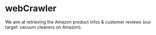 # webCrawler

We aim at retrieving the Amazon product infos & customer reviews (our target: vacuum cleaners on Amazon).
